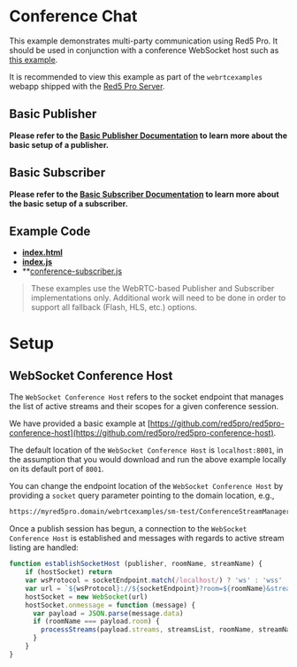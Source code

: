 # Conference Chat

This example demonstrates multi-party communication using Red5 Pro. It should be used in conjunction with a conference WebSocket host such as [this example](https://github.com/red5pro/red5pro-conference-host).

It is recommended to view this example as part of the `webrtcexamples` webapp shipped with the [Red5 Pro Server](https://account.red5pro.com/download).

## Basic Publisher

**Please refer to the [Basic Publisher Documentation](../publish/README.md) to learn more about the basic setup of a publisher.**

## Basic Subscriber

**Please refer to the [Basic Subscriber Documentation](../subscribe/README.md) to learn more about the basic setup of a subscriber.**

## Example Code

- **[index.html](index.html)**
- **[index.js](index.js)**
- **[conference-subscriber.js](conference-subscriber.js)

> These examples use the WebRTC-based Publisher and Subscriber implementations only. Additional work will need to be done in order to support all fallback (Flash, HLS, etc.) options.

# Setup

## WebSocket Conference Host

The `WebSocket Conference Host` refers to the socket endpoint that manages the list of active streams and their scopes for a given conference session.

We have provided a basic example at [https://github.com/red5pro/red5pro-conference-host](https://github.com/red5pro/red5pro-conference-host).

The default location of the `WebSocket Conference Host` is `localhost:8001`, in the assumption that you would download and run the above example locally on its default port of `8001`.

You can change the endpoint location of the `WebSocket Conference Host` by providing a `socket` query parameter pointing to the domain location, e.g.,

```sh
https://myred5pro.domain/webrtcexamples/sm-test/ConferenceStreamManagerProxyTranscoder/?socket=mysocketlocation.com
```

Once a publish session has begun, a connection to the `WebSocket Conference Host` is established and messages with regards to active stream listing are handled:

```js
function establishSocketHost (publisher, roomName, streamName) {
    if (hostSocket) return
    var wsProtocol = socketEndpoint.match(/localhost/) ? 'ws' : 'wss'
    var url = `${wsProtocol}://${socketEndpoint}?room=${roomName}&streamName=${streamName}`
    hostSocket = new WebSocket(url)
    hostSocket.onmessage = function (message) {
      var payload = JSON.parse(message.data)
      if (roomName === payload.room) {
        processStreams(payload.streams, streamsList, roomName, streamName);
      }
    }
}
```

